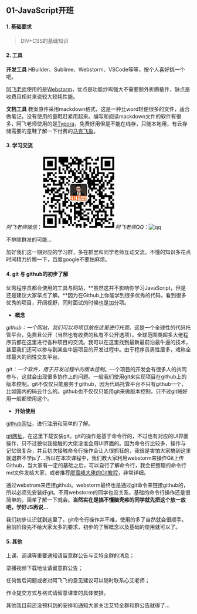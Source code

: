 ## 01-JavaScript开班

#### 1. 基础要求

> DIV+CSS的基础知识

#### 2. 工具

**开发工具** HBuilder、Sublime、Webstorm、VSCode等等，按个人喜好挑一个吧。

[阿飞老师](https://github.com/afeifeifei)使用的是[Webstorm](http://www.jetbrains.com/webstorm/)，优点是功能炒鸡强大不需要额外折腾插件，缺点是收费且相对来说较大较耗性能。

**文档工具** 教案原件采用mackdown格式，这是一种比word轻便很多的文件，适合做笔记，没有使用的童鞋赶紧用起来。编写和阅读mackdown文件的软件有很多，阿飞老师使用的是[Typora](https://www.typora.io/)，免费好用但是不能在线存，只能本地用，有云存储需要的童鞋了解一下付费的[马克飞象](https://maxiang.io/)。

#### 3. 学习交流

*阿飞老师微信*：![微信](https://raw.githubusercontent.com/afeifeifei/class-demo/master/img/wx.jpg)*阿飞老师QQ*：![qq](https://afeifeifei.github.io/class-demo/img/qqqrcode1.jpg)

不排除群发的可能…

加好我们这一期对应的学习群，多在群里和同学老师互动交流，不懂的知识多花点时间精力折腾一下，百度google不要怕麻烦。

#### 4. git 与 github的初步了解

优秀程序员都会使用的工具与网站，**虽然这并不影响你学习JavaScript，但是还是建议大家早点了解。**因为在Github上你能学到很多优秀的代码，看到很多优秀的项目，开阔视野，同时面试的时候也是加分项。

- **概念**

*github：一个网站，我们可以将项目放在这里进行托管*。这是一个全球性的代码托管平台，免费且公开（当然也有收费的私有不公开选项）。全球范围类超多大佬程序员都在这里进行各种项目的交流。我可以在这里找到最新最前沿最牛逼的技术，甚至我们还可以参与到某些牛逼项目的开发过程中。由于程序员男性居多，戏称全球最大的同性交友平台。

*git：一个软件，用于开发过程中的版本控制*。一个项目的开发会有很多人的共同参与，这就会出现很多协作上的问题。一般我们使用git来实现项目在github上的版本控制。git不仅仅只能服务于github，因为代码托管平台不只有github一个，比如国内的码云什么的。github也不仅仅只能用git来做版本控制，只不过git贼好用一般都使用这个。

- **开始使用**

[github网址](https://github.com/)，进行注册和简单的了解。

[git网址](https://git-scm.com/)，在这里下载安装git。git的操作是基于命令行的，不过也有对应的UI界面操作，只不过貌似我接触的大佬没谁会用UI界面的。因为命令行比较多，操作与记忆很复杂，并且初次接触命令行操作会让人很抓狂的，我很是害怕大家搞到这里就退群不学js了…所以在本次课程中，我们教大家利用webstorm来操作Git上传Github，当大家有一定的基础之后，可以自行了解命令行，我会把整理的命令行md文件发给大家，或者推荐[廖雪峰大佬的Git教程](https://www.liaoxuefeng.com/wiki/0013739516305929606dd18361248578c67b8067c8c017b000)，非常详细。

通过webstrom来连接github。webstorm最终也是通过git命令来链接github的，所以必须先安装好git。不用webstorm的同学也没关系，基础的命令行操作还是很简单的，简单了解一下就会。**当然实在是搞不懂脑壳疼的同学就先把这个放一放吧，学好JS再说…**



我们初步认识就到这里了。git命令行操作并不难，使用的多了自然就会很顺手。目前阶段先不给大家太多的要求，初步的了解概念以及基础的使用就可以了。

#### 5. 其他

上课、调课等重要通知请留意群公告与艾特全群的消息；

录播视频下载地址请留意群公告；

任何售后问题或者对阿飞飞的意见建议可以随时联系心艾老师；

作业提交方式与格式请留意课堂的具体安排。

其他我目前还没预料到的安排和通知大家关注艾特全群和群公告就得了…













